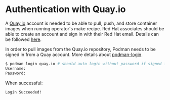 # Authentication with Quay.io

A [Quay.io](quay.io) account is needed to be able to pull, push, and store container images when running operator's make recipe. Red Hat associates should be able to create an account and sign in with their Red Hat email. Details can be followed [here](https://access.redhat.com/articles/5363231).

In order to pull images from the Quay.io repository, Podman needs to be signed in from a Quay account. More details about [podman-login](https://docs.podman.io/en/latest/markdown/podman-login.1.html).

```bash
$ podman login quay.io # should auto login without password if signed into SSO
Username: 
Password:
```
When successful:
```bash
Login Succeeded!
```